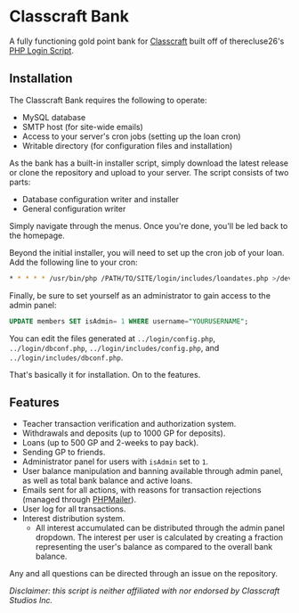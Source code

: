 # Classcraft Bank
A fully functioning gold point bank for [Classcraft](https://classcraft.com) built off of therecluse26's [PHP Login Script](https://github.com/therecluse26/PHP-Login/tree/v2.0).

## Installation
The Classcraft Bank requires the following to operate:
* MySQL database
* SMTP host (for site-wide emails)
* Access to your server's cron jobs (setting up the loan cron)
* Writable directory (for configuration files and installation)

As the bank has a built-in installer script, simply download the latest release or clone the repository and upload to your server. The script consists of two parts:
* Database configuration writer and installer
* General configuration writer

Simply navigate through the menus. Once you're done, you'll be led back to the homepage.

Beyond the initial installer, you will need to set up the cron job of your loan. Add the following line to your cron:
```bash
* * * * * /usr/bin/php /PATH/TO/SITE/login/includes/loandates.php >/dev/null 2>&1
```

Finally, be sure to set yourself as an administrator to gain access to the admin panel:
```sql
UPDATE members SET isAdmin= 1 WHERE username="YOURUSERNAME";
```

You can edit the files generated at `../login/config.php`, `../login/dbconf.php`, `../login/includes/config.php`, and `../login/includes/dbconf.php`.

That's basically it for installation. On to the features.

## Features
* Teacher transaction verification and authorization system.
* Withdrawals and deposits (up to 1000 GP for deposits).
* Loans (up to 500 GP and 2-weeks to pay back).
* Sending GP to friends.
* Administrator panel for users with `isAdmin` set to `1`.
 * User balance manipulation and banning available through admin panel, as well as total bank balance and active loans.
* Emails sent for all actions, with reasons for transaction rejections (managed through [PHPMailer](https://github.com/PHPMailer/PHPMailer)).
* User log for all transactions.
* Interest distribution system.
  * All interest accumulated can be distributed through the admin panel dropdown. The interest per user is calculated by creating a fraction representing the user's balance as compared to the overall bank balance.

Any and all questions can be directed through an issue on the repository.

*Disclaimer: this script is neither affiliated with nor endorsed by Classcraft Studios Inc.*
